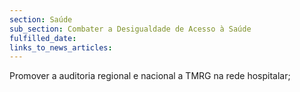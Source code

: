 ```yaml
---
section: Saúde
sub_section: Combater a Desigualdade de Acesso à Saúde
fulfilled_date:
links_to_news_articles:
---
```


Promover a auditoria regional e nacional a TMRG na rede hospitalar;